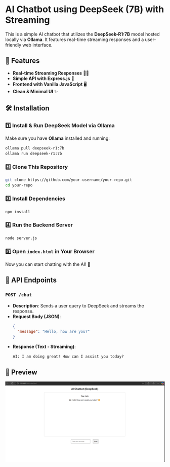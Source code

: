# AI Chatbot using DeepSeek (7B) with Streaming

This is a simple AI chatbot that utilizes the **DeepSeek-R1:7B** model hosted locally via **Ollama**. It features real-time streaming responses and a user-friendly web interface.

## 🚀 Features
- **Real-time Streaming Responses** 🏃‍♂️
- **Simple API with Express.js** 📡
- **Frontend with Vanilla JavaScript** 🖥️
- **Clean & Minimal UI** ✨

## 🛠️ Installation

### 1️⃣ Install & Run DeepSeek Model via Ollama
Make sure you have **Ollama** installed and running:
```sh
ollama pull deepseek-r1:7b
ollama run deepseek-r1:7b
```

### 2️⃣ Clone This Repository
```sh
git clone https://github.com/your-username/your-repo.git
cd your-repo
```

### 3️⃣ Install Dependencies
```sh
npm install
```

### 4️⃣ Run the Backend Server
```sh
node server.js
```

### 5️⃣ Open `index.html` in Your Browser
Now you can start chatting with the AI! 🎉

## 📜 API Endpoints
### `POST /chat`
- **Description**: Sends a user query to DeepSeek and streams the response.
- **Request Body (JSON)**:
  ```json
  {
    "message": "Hello, how are you?"
  }
  ```
- **Response (Text - Streaming)**:
  ```
  AI: I am doing great! How can I assist you today?
  ```

## 📸 Preview
![alt text](image.png)



